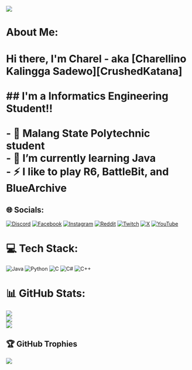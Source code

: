 [![](https://visitcount.itsvg.in/api?id=CrushedKatana&icon=5&color=0)](https://visitcount.itsvg.in)
#  About Me:
# Hi there, I'm Charel - aka [Charellino Kalingga Sadewo][CrushedKatana]<br><br>## I'm a Informatics Engineering Student!!<br><br>- 🔭 Malang State Polytechnic student<br>- 🌱 I’m currently learning Java<br>- ⚡ I like to play R6, BattleBit, and BlueArchive


## 🌐 Socials:
[![Discord](https://img.shields.io/badge/Discord-%237289DA.svg?logo=discord&logoColor=white)](https://discord.gg/crushedkatana) [![Facebook](https://img.shields.io/badge/Facebook-%231877F2.svg?logo=Facebook&logoColor=white)](https://facebook.com/crushedktn) [![Instagram](https://img.shields.io/badge/Instagram-%23E4405F.svg?logo=Instagram&logoColor=white)](https://instagram.com/crushedkatana) [![Reddit](https://img.shields.io/badge/Reddit-%23FF4500.svg?logo=Reddit&logoColor=white)](https://reddit.com/user/Captain_Kitchen) [![Twitch](https://img.shields.io/badge/Twitch-%239146FF.svg?logo=Twitch&logoColor=white)](https://twitch.tv/crushedkatana) [![X](https://img.shields.io/badge/X-black.svg?logo=X&logoColor=white)](https://x.com/CrushedKatana) [![YouTube](https://img.shields.io/badge/YouTube-%23FF0000.svg?logo=YouTube&logoColor=white)](https://youtube.com/@crushedkatana) 

# 💻 Tech Stack:
![Java](https://img.shields.io/badge/java-%23ED8B00.svg?style=for-the-badge&logo=openjdk&logoColor=white) ![Python](https://img.shields.io/badge/python-3670A0?style=for-the-badge&logo=python&logoColor=ffdd54) ![C](https://img.shields.io/badge/c-%2300599C.svg?style=for-the-badge&logo=c&logoColor=white) ![C#](https://img.shields.io/badge/c%23-%23239120.svg?style=for-the-badge&logo=csharp&logoColor=white) ![C++](https://img.shields.io/badge/c++-%2300599C.svg?style=for-the-badge&logo=c%2B%2B&logoColor=white)
# 📊 GitHub Stats:
![](https://github-readme-stats.vercel.app/api?username=CrushedKatana&theme=blue-green&hide_border=true&include_all_commits=false&count_private=false)<br/>
![](https://github-readme-streak-stats.herokuapp.com/?user=CrushedKatana&theme=blue-green&hide_border=true)<br/>
![](https://github-readme-stats.vercel.app/api/top-langs/?username=CrushedKatana&theme=blue-green&hide_border=true&include_all_commits=false&count_private=false&layout=compact)

## 🏆 GitHub Trophies
![](https://github-profile-trophy.vercel.app/?username=CrushedKatana&theme=tokyonight&no-frame=true&no-bg=true&margin-w=4)


